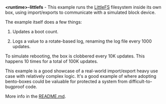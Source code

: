 **&lt;runtime&gt;-littlefs** - This example runs the [LittleFS][littlefs]
filesystem inside its own box, using import/exports to communicate with
a simulated block device.

The example itself does a few things:

1. Updates a boot count.

2. Logs a value to a rotate-based log, renaming the log file
   every 1000 updates.

To simulate rebooting, the box is clobbered every 10K updates. This happens
10 times for a total of 100K updates.

This example is a good showcase of a real-world import/export heavy use case
with relatively complex logic. It's a good example of where adopting
bento-boxes could be valuable for protected a system from
difficult-to-bugproof code.

More info in the [README.md](/README.md).

[littlefs]: https://github.com/ARMmbed/littlefs
